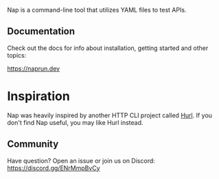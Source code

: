 Nap is a command-line tool that utilizes YAML files to test APIs.

## Documentation

Check out the docs for info about installation, getting started and other topics:

https://naprun.dev

# Inspiration

Nap was heavily inspired by another HTTP CLI project called [Hurl](https://hurl.dev/). If you don't find Nap useful, you may like Hurl instead.

## Community

Have question? Open an issue or join us on Discord: https://discord.gg/ENrMmpBvCy
